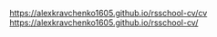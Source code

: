 https://alexkravchenko1605.github.io/rsschool-cv/cv
https://alexkravchenko1605.github.io/rsschool-cv/
